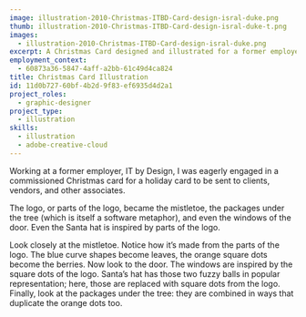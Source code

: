 ```yaml
---
image: illustration-2010-Christmas-ITBD-Card-design-isral-duke.png
thumb: illustration-2010-Christmas-ITBD-Card-design-isral-duke-t.png
images:
  - illustration-2010-Christmas-ITBD-Card-design-isral-duke.png
excerpt: A Christmas Card designed and illustrated for a former employer.
employment_context:
  - 60873a36-5847-4aff-a2bb-61c49d4ca824
title: Christmas Card Illustration
id: 11d0b727-60bf-4b2d-9f83-ef6935d4d2a1
project_roles:
  - graphic-designer
project_type:
  - illustration
skills:
  - illustration
  - adobe-creative-cloud
---
```

<p>Working at a former employer, IT by Design, I was eagerly engaged in a commissioned Christmas card for a holiday card to be sent to clients, vendors, and other associates.
</p>
<p>The logo, or parts of the logo, became the mistletoe, the packages under the tree (which is itself a software metaphor), and even the windows of the door. Even the Santa hat is inspired by parts of the logo.
</p>
<p>Look closely at the mistletoe. Notice how it’s made from the parts of the logo. The blue curve shapes become leaves, the orange square dots become the berries. Now look to the door. The windows are inspired by the square dots of the logo. Santa’s hat has those two fuzzy balls in popular representation; here, those are replaced with square dots from the logo. Finally, look at the packages under the tree: they are combined in ways that duplicate the orange dots too.
</p>
